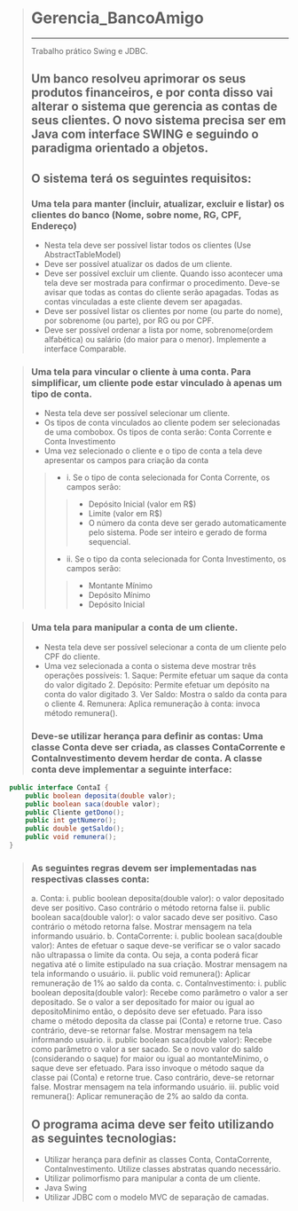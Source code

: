 ># Gerencia_BancoAmigo
>---
>Trabalho prático Swing e JDBC.
>
>Um banco resolveu aprimorar os seus produtos financeiros, e por conta disso vai alterar o sistema que gerencia as contas de seus clientes. O novo sistema precisa ser em Java com interface SWING e seguindo o paradigma orientado a objetos.
>---
>
>## O sistema terá os seguintes requisitos:
>
>### Uma tela para manter (incluir, atualizar, excluir e listar) os clientes do banco (Nome, sobre nome, RG, CPF, Endereço)
>- Nesta tela deve ser possível listar todos os clientes (Use AbstractTableModel)
>- Deve ser possível atualizar os dados de um cliente.
>- Deve ser possível excluir um cliente. Quando isso acontecer uma tela deve ser mostrada para confirmar o procedimento. Deve-se avisar que todas as contas do cliente serão apagadas. Todas as contas vinculadas a este cliente devem ser apagadas.
>- Deve ser possível listar os clientes por nome (ou parte do nome), por sobrenome (ou parte), por RG ou por CPF.
>- Deve ser possível ordenar a lista por nome, sobrenome(ordem alfabética) ou salário (do maior para o menor). Implemente a interface Comparable.

>### Uma tela para vincular o cliente à uma conta. Para simplificar, um cliente pode estar vinculado à apenas um tipo de conta.
>- Nesta tela deve ser possível selecionar um cliente.
>- Os tipos de conta vinculados ao cliente podem ser selecionadas de uma combobox. Os tipos de conta serão: Conta Corrente e Conta Investimento
>- Uma vez selecionado o cliente e o tipo de conta a tela deve apresentar os campos para criação da conta
>>- i. Se o tipo de conta selecionada for Conta Corrente, os campos serão:
>>>- Depósito Inicial (valor em R$)
>>>- Limite (valor em R$)
>>>- O número da conta deve ser gerado automaticamente pelo sistema. Pode ser inteiro e gerado de forma sequencial.
>>- ii. Se o tipo da conta selecionada for Conta Investimento, os campos serão:
>>>- Montante Mínimo
>>>- Depósito Mínimo
>>>- Depósito Inicial

>### Uma tela para manipular a conta de um cliente.
>- Nesta tela deve ser possível selecionar a conta de um cliente pelo CPF do cliente.
>- Uma vez selecionada a conta o sistema deve mostrar três operações possíveis:
	1. Saque: Permite efetuar um saque da conta do valor digitado
	2. Depósito: Permite efetuar um depósito na conta do valor digitado
	3. Ver Saldo: Mostra o saldo da conta para o cliente
	4. Remunera: Aplica remuneração à conta: invoca método remunera().
>### Deve-se utilizar herança para definir as contas: Uma classe Conta deve ser criada, as classes ContaCorrente e ContaInvestimento devem herdar de conta. A classe conta deve implementar a seguinte interface:
>
```java
public interface ContaI {
	public boolean deposita(double valor);
	public boolean saca(double valor);
	public Cliente getDono();
	public int getNumero();
	public double getSaldo();
	public void remunera();
}

```
>
>### As seguintes regras devem ser implementadas nas respectivas classes conta:
>	a. Conta:
		i. public boolean deposita(double valor): o valor depositado deve ser positivo. Caso contrário o método retorna false
		ii. public boolean saca(double valor): o valor sacado deve ser positivo. Caso contrário o método retorna false. Mostrar mensagem na tela informando usuário.
>	b. ContaCorrente:
		i. public boolean saca(double valor): Antes de efetuar o saque deve-se verificar se o valor sacado não ultrapassa o limite da conta. Ou seja, a conta poderá ficar negativa até o limite estipulado na sua criação. Mostrar mensagem na tela informando o usuário.
		ii. public void remunera(): Aplicar remuneração de 1% ao saldo da conta.
>	c. ContaInvestimento:
		i. public boolean deposita(double valor): Recebe como parâmetro o valor a ser depositado. Se o valor a ser depositado for maior ou igual ao depositoMinimo então, o depósito deve ser efetuado. Para isso chame o método deposita da classe pai (Conta) e retorne true. Caso contrário, deve-se retornar false. Mostrar mensagem na tela informando usuário.
		ii. public boolean saca(double valor): Recebe como parâmetro o valor a ser sacado. Se o novo valor do saldo (considerando o saque) for maior ou igual ao montanteMinimo, o saque deve ser efetuado. Para isso invoque o método saque da classe pai (Conta) e retorne true. Caso contrário, deve-se retornar false. Mostrar mensagem na tela informando usuário.
		iii. public void remunera(): Aplicar remuneração de 2% ao saldo da conta.
>
>## O programa acima deve ser feito utilizando as seguintes tecnologias:
>- Utilizar herança para definir as classes Conta, ContaCorrente, ContaInvestimento. Utilize classes abstratas quando necessário.
>- Utilizar polimorfismo para manipular a conta de um cliente.
>- Java Swing
>- Utilizar JDBC com o modelo MVC de separação de camadas.